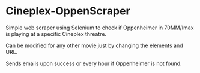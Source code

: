 # Cineplex-OppenScraper

Simple web scraper using Selenium to check if Oppenheimer in 70MM/Imax is playing at a specific Cineplex threatre.

Can be modified for any other movie just by changing the elements and URL.

Sends emails upon success or every hour if Oppenheimer is not found.
